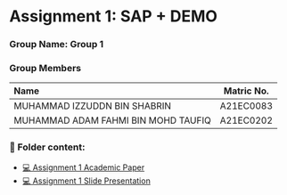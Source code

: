 # Assignment 1: SAP + DEMO
### Group Name: Group 1
### Group Members

| Name                                     | Matric No. |
| :---------------------------------------- | :-------------: |
| MUHAMMAD IZZUDDN BIN SHABRIN          |A21EC0083      |
| MUHAMMAD ADAM FAHMI BIN MOHD TAUFIQ             |A21EC0202      |

### 📂 Folder content:
* [💻 Assignment 1 Academic Paper](https://github.com/mikhaiIy/Academic-Paper-EIS-2024/blob/main/Group%2017/GROUP%2017%20%20ZACHMAN%20FRAMEWORK%20PRESENTATION.pdf)
* [💻 Assignment 1  Slide Presentation](https://github.com/mikhaiIy/Academic-Paper-EIS-2024/blob/main/Group%2017/Group%2017%20Zachman%20Framework.pdf)


